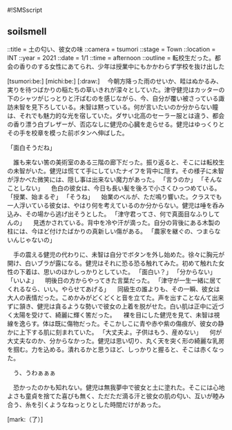 #!SMSscript

## soilsmell

::title = 土の匂い、彼女の味
::camera = tsumori
::stage = Town
::location = INT
::year = 2021
::date = 1/1
::time = afternoon
::outline = 転校生だった。都会の香りのする女性にあてられ、少年は授業中にもかかわらず学校を抜け出した

[tsumori:be:]
[michi:be:]
[:draw:]
　今朝方降った雨のせいか、畦はぬかるみ、実りを待つばかりの稲たちの草いきれが濛々としていた。津守健児はカッターの下のシャツがじっとりと汗ばむのを感じながら、今、自分が覆い被さっている諏訪未智を見下ろしている。未智は黙っている。何が言いたいのか分からない瞳は、それでも魅力的な光を宿していた。ダサい北高のセーラー服とは違う、都会の香り漂う白ブレザーが、否応なしに健児の心臓を走らせる。健児はゆっくりとその手を校章を模った前ボタンへ伸ばした。

「面白そうだね」

　誰も来ない筈の美術室のある三階の廊下だった。振り返ると、そこには転校生の未智がいた。健児は慌てて手にしていたナイフを背中に隠す。その様子に未智が浮かべた微笑には、隠し事は出来ない魔力があった。
「言うのか」
「そんなことしない」
　色白の彼女は、今日も長い髪を後ろで小さくひっつめている。
「授業、始まるぞ」
「そうね」
　始業のベルが、ただ鳴り響いた。クラスでも一人浮いている彼女は、やはり何を考えているのか分からない。健児は唾を呑み込み、その場から逃げ出そうとした。
「津守君ってさ、何で真面目なふりしてんの」
　見透かされている。背中を冷や汗が滴った。自分の背後にある木製の柱には、今ほど付けたばかりの真新しい傷がある。
「農家を継ぐの、つまらないんじゃないの」

　手の震える健児の代わりに、未智は自分でボタンを外し始めた。徐々に胸元が開け、白いブラが露になる。健児はそれに恐る恐る触れてみた。初めて触れた女性の下着は、思いのほかしっかりとしていた。
「面白い？」
「分からない」
「いいよ」
　明後日の方からやってきた言葉だった。
「津守が一生一緒に居てくれるなら、いい。やらせてあげる」
　同級生の誰よりも、その一瞬、彼女は大人の表情だった。こめかみがどくどくと音を立てた。声を出すことなんて出来ずに頷き、健児は貪るような勢いで彼女の上着を脱がせた。白い肌は正中に近づく太陽を受けて、綺麗に輝く筈だった。
　裸を目にした健児を見て、未智は視線を逸らす。体は既に傷物だった。そこかしこに青や赤や紫の傷痕が、彼女の静かに上下する肌に刻まれていた。
「大丈夫よ。子供はもう、産めない」
　何が大丈夫なのか、分からなかった。健児は思い切り、丸く天を突く形の綺麗な乳房を掴む。力を込める。潰れるかと思うほど、しっかりと握ると、そこは赤くなった。

　う、うわぁぁぁ

　恐かったのかも知れない。健児は無我夢中で彼女と土に塗れた。そこには心地よさも童貞を捨てた喜びも無く、ただただ滴る汗と彼女の肌の匂い、互いが睦み合う、糸を引くようなねっとりとした時間だけがあった。

[mark:（了）]
